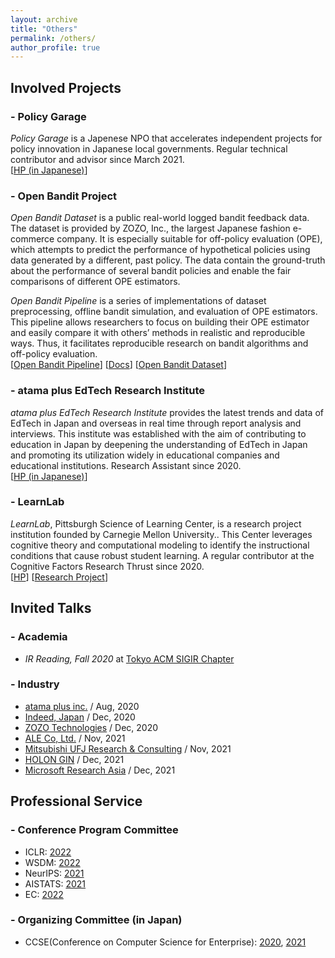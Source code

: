 ```yaml
---
layout: archive
title: "Others"
permalink: /others/
author_profile: true
---
```


## Involved Projects

### - Policy Garage

*Policy Garage* is a Japenese NPO that accelerates independent projects for policy innovation in Japanese local governments. Regular technical contributor and advisor since March 2021. <br>
[[HP (in Japanese)](https://policygarage.or.jp/)]

### - Open Bandit Project

*Open Bandit Dataset* is a public real-world logged bandit feedback data. The dataset is provided by ZOZO, Inc., the largest Japanese fashion e-commerce company. It is especially suitable for off-policy evaluation (OPE), which attempts to predict the performance of hypothetical policies using data generated by a different, past policy. The data contain the ground-truth about the performance of several bandit policies and enable the fair comparisons of different OPE estimators.

*Open Bandit Pipeline* is a series of implementations of dataset preprocessing, offline bandit simulation, and evaluation of OPE estimators. This pipeline allows researchers to focus on building their OPE estimator and easily compare it with others’ methods in realistic and reproducible ways. Thus, it facilitates reproducible research on bandit algorithms and off-policy evaluation. <br>
 [[Open Bandit Pipeline](https://github.com/st-tech/zr-obp)] [[Docs](https://zr-obp.readthedocs.io/en/latest/)] [[Open Bandit Dataset](https://research.zozo.com/data.html)]


### - atama plus EdTech Research Institute

*atama plus EdTech Research Institute* provides the latest trends and data of EdTech in Japan and overseas in real time through report analysis and interviews.
This institute was established with the aim of contributing to education in Japan by deepening the understanding of EdTech in Japan and promoting its utilization widely in educational companies and educational institutions. Research Assistant since 2020. <br>
[[HP (in Japanese)](https://edtech-research.com/)]


### - LearnLab

*LearnLab*, Pittsburgh Science of Learning Center, is a research project institution founded by Carnegie Mellon University.. This Center leverages cognitive theory and computational modeling to identify the instructional conditions that cause robust student learning. A regular contributor at the Cognitive Factors Research Thrust since 2020. <br>
[[HP](https://learnlab.org/)] [[Research Project](https://learnlab.org/university-industry-collaboration-to-accelerate-learning/)]


## Invited Talks

### - Academia
- *IR Reading, Fall 2020* at [Tokyo ACM SIGIR Chapter](https://sigir.jp/page/en/about/)

### - Industry
- [atama plus inc.](https://corp.atama.plus/) / Aug, 2020
- [Indeed, Japan](https://jp.indeed.jobs/) / Dec, 2020
- [ZOZO Technologies](https://zozonext.com/en) / Dec, 2020
- [ALE Co, Ltd.](https://star-ale.com/en/) / Nov, 2021
- [Mitsubishi UFJ Research & Consulting](https://www.murc.jp/english/) / Nov, 2021
- [HOLON GIN](https://www.instagram.com/holon_gin_/) / Dec, 2021
- [Microsoft Research Asia](https://www.microsoft.com/en-us/research/lab/microsoft-research-asia/) / Dec, 2021


## Professional Service

### - Conference Program Committee
- ICLR: [2022](https://iclr.cc/Conferences/2022)
- WSDM: [2022](https://www.wsdm-conference.org/2022/)
- NeurIPS: [2021](https://nips.cc/Conferences/2021)
- AISTATS: [2021](http://www.aistats.org/aistats2021/)
- EC: [2022](https://ec22.sigecom.org/)

### - Organizing Committee (in Japan)
- CCSE(Conference on Computer Science for Enterprise): [2020](https://ccse.jp/2020/), [2021](https://ccse.jp/2021/)

